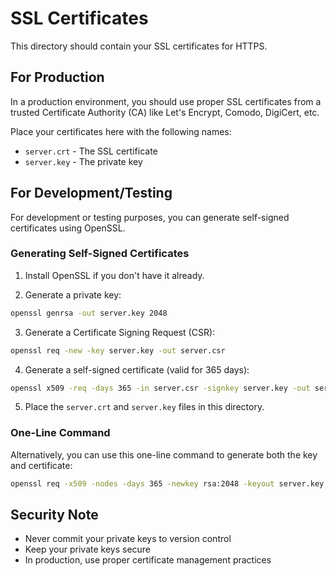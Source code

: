 # SSL Certificates

This directory should contain your SSL certificates for HTTPS.

## For Production

In a production environment, you should use proper SSL certificates from a trusted Certificate Authority (CA) like Let's Encrypt, Comodo, DigiCert, etc.

Place your certificates here with the following names:
- `server.crt` - The SSL certificate
- `server.key` - The private key

## For Development/Testing

For development or testing purposes, you can generate self-signed certificates using OpenSSL.

### Generating Self-Signed Certificates

1. Install OpenSSL if you don't have it already.

2. Generate a private key:
```bash
openssl genrsa -out server.key 2048
```

3. Generate a Certificate Signing Request (CSR):
```bash
openssl req -new -key server.key -out server.csr
```

4. Generate a self-signed certificate (valid for 365 days):
```bash
openssl x509 -req -days 365 -in server.csr -signkey server.key -out server.crt
```

5. Place the `server.crt` and `server.key` files in this directory.

### One-Line Command

Alternatively, you can use this one-line command to generate both the key and certificate:

```bash
openssl req -x509 -nodes -days 365 -newkey rsa:2048 -keyout server.key -out server.crt
```

## Security Note

- Never commit your private keys to version control
- Keep your private keys secure
- In production, use proper certificate management practices
